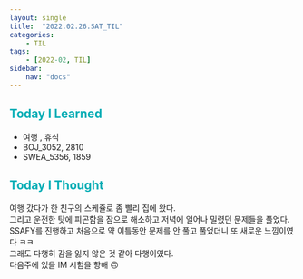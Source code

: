 ```yaml
---
layout: single
title:  "2022.02.26.SAT_TIL"
categories: 
    - TIL
tags: 
    - [2022-02, TIL]
sidebar:
    nav: "docs"
---
```



## <a style="color:#00adb5">Today I Learned</a>
- 여행 , 휴식
- BOJ_3052, 2810
- SWEA_5356, 1859
 
## <a style="color:#00adb5">Today I Thought</a>
여행 갔다가 한 친구의 스케쥴로 좀 빨리 집에 왔다.<br>
그리고 운전한 탓에 피곤함을 잠으로 해소하고 저녁에 일어나 밀렸던 문제들을 풀었다.<br>
SSAFY를 진행하고 처음으로 약 이틀동안 문제를 안 풀고 풀었더니 또 새로운 느낌이였다 ㅋㅋ<br>
그래도 다행히 감을 잃지 않은 것 같아 다행이였다.<br>
다음주에 있을 IM 시험을 향해 🙃